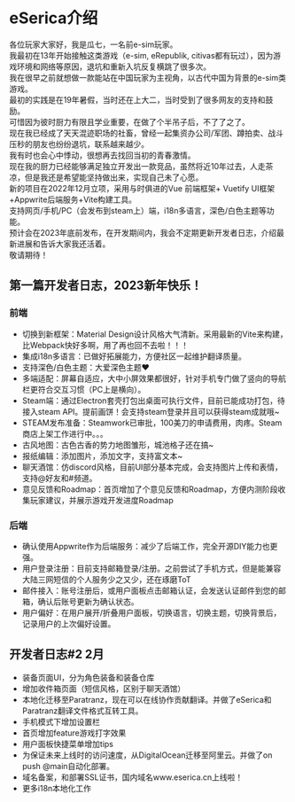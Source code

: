 # eSerica介绍
各位玩家大家好，我是瓜七，一名前e-sim玩家。  
我最初在13年开始接触这类游戏（e-sim, eRepublik, citivas都有玩过），因为游戏环境和网络等原因，退坑和重新入坑反复横跳了很多次。  
我在很早之前就想做一款能站在中国玩家为主视角，以古代中国为背景的e-sim类游戏。  
最初的实践是在19年暑假，当时还在上大二，当时受到了很多网友的支持和鼓励。  
可惜因为彼时厨力有限且学业重要，在做了个半吊子后，不了了之了。  
现在我已经成了天天混迹职场的社畜，曾经一起集资办公司/军团、蹲拍卖、战斗压秒的朋友也纷纷退坑，联系越来越少。  
我有时也会心中悸动，很想再去找回当初的青春激情。  
现在我的厨力已经能够满足独立开发出一款竞品，虽然将近10年过去，人走茶凉，但是我还是希望能坚持做出来，实现自己未了心愿。  
新的项目在2022年12月立项，采用与时俱进的Vue 前端框架+ Vuetify UI框架+Appwrite后端服务+Vite构建工具。  
支持网页/手机/PC（会发布到steam上）端，i18n多语言，深色/白色主题等功能。  
预计会在2023年底前发布，在开发期间内，我会不定期更新开发者日志，介绍最新进展和告诉大家我还活着。  
敬请期待！  

## 第一篇开发者日志，2023新年快乐！
### 前端
- 切换到新框架：Material Design设计风格大气清新。采用最新的Vite来构建，比Webpack快好多啊，用了再也回不去啦！！！  
- 集成i18n多语言：已做好拓展能力，方便社区一起维护翻译质量。
- 支持深色/白色主题：大爱深色主题❤  
- 多端适配：屏幕自适应，大中小屏效果都很好，针对手机专门做了竖向的导航栏更符合交互习惯（PC上是横向）。
- Steam端：通过Electron套壳打包出桌面可执行文件，目前已能成功打包，待接入steam API。提前画饼！会支持steam登录并且可以获得steam成就哦~
- STEAM发布准备：Steamwork已审批，100美刀的申请费用，肉疼。Steam商店上架工作进行中。。。  
- 古风地图：古色古香的势力地图雏形，城池格子还在搞~
- 报纸编辑：添加图片，添加文字，支持富文本~
- 聊天酒馆：仿discord风格，目前UI部分基本完成，会支持图片上传和表情，支持@好友和#频道。
- 意见反馈和Roadmap：首页增加了个意见反馈和Roadmap，方便内测阶段收集玩家建议，并展示游戏开发进度Roadmap

### 后端
- 确认使用Appwrite作为后端服务：减少了后端工作，完全开源DIY能力也更强。 
- 用户登录注册：目前支持邮箱登录/注册。之前尝试了手机方式，但是能兼容大陆三网短信的个人服务少之又少，还在琢磨ToT
- 邮件接入：账号注册后，或用户面板点击邮箱认证，会发送认证邮件到您的邮箱，确认后账号更新为确认状态。
- 用户偏好：在用户展开/折叠用户面板，切换语言，切换主题，切换背景后，记录用户的上次偏好设置。

## 开发者日志#2 2月
- 装备页面UI，分为角色装备和装备仓库
- 增加收件箱页面（短信风格，区别于聊天酒馆）
- 本地化迁移至Paratranz，现在可以在线协作贡献翻译。并做了eSerica和Paratranz翻译文件格式互转工具。
- 手机模式下增加设置栏
- 首页增加feature游戏打字效果
- 用户面板快捷菜单增加tips
- 为保证未来上线时的访问速度，从DigitalOcean迁移至阿里云。并做了on push @main自动化部署。
- 域名备案，和部署SSL证书，国内域名www.eserica.cn上线啦！
- 更多i18n本地化工作
